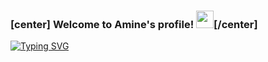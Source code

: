 ### [center] Welcome to Amine's profile! <img src="https://media.giphy.com/media/hvRJCLFzcasrR4ia7z/giphy.gif" width="28">[/center]


[![Typing SVG](https://readme-typing-svg.demolab.com?font=Fira+Code&size=40&pause=1000&color=F76023&center=true&vCenter=true&width=600&height=100&lines=Welcome+to+my+profile;Software+Engineer;Full+Stack+Developer)](https://git.io/typing-svg)

